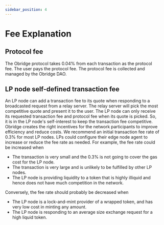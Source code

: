 ```yaml
---
sidebar_position: 4
---
```


# Fee Explanation


## Protocol fee
The Obridge protocol takes 0.04% from each transaction as the protocol fee. The user pays the protocol fee. The protocol fee is collected and managed by the Obridge DAO.

## LP node self-defined transaction fee
An LP node can add a transaction fee to its quote when responding to a broadcasted request from a relay server. The relay server will pick the most competitive quote and present it to the user. The LP node can only receive its requested transaction fee and protocol fee when its quote is picked. So, it is in the LP node's self-interest to keep the transaction fee competitive. Obridge creates the right incentives for the network participants to improve efficiency and reduce costs.
We recommend an initial transaction fee rate of 0.3% for most LP nodes. LPs could configure their edge node agent to increase or reduce the fee rate as needed. For example, the fee rate could be increased when
* The transaction is very small and the 0.3% is not going to cover the gas cost for the LP node.
* The transaction is very large and is unlikely to be fulfilled by other LP nodes.
* The LP node is providing liquidity to a token that is highly illiquid and hence does not have much competition in the network.

Conversely, the fee rate should probably be decreased when

* The LP node is a lock-and-mint provider of a wrapped token, and has very low cost in minting any amount.
* The LP node is responding to an average size exchange request for a high liquid token.